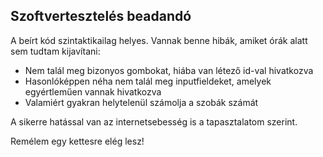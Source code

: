 <h2>Szoftvertesztelés beadandó</h2>

<p>A beírt kód szintaktikailag helyes. Vannak benne hibák, amiket órák alatt sem tudtam kijavítani:</p>

<ul>
  <li>Nem talál meg bizonyos gombokat, hiába van létező id-val hivatkozva</li>
  <li>Hasonlóképpen néha nem talál meg inputfieldeket, amelyek egyértleműen vannak hivatkozva</li>
  <li>Valamiért gyakran helytelenül számolja a szobák számát</li>
</ul>
  
<p>A sikerre hatással van az internetsebesség is a tapasztalatom szerint.</p>
<p>Remélem egy kettesre elég lesz!</p>
